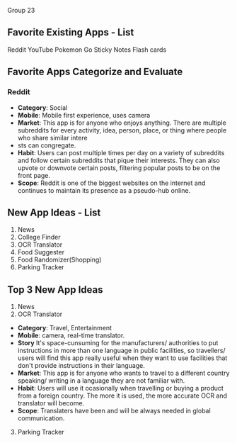 Group 23
## Favorite Existing Apps - List
Reddit
YouTube
Pokemon Go
Sticky Notes
Flash cards

## Favorite Apps Categorize and Evaluate
### Reddit
- **Category**: Social
- **Mobile**: Mobile first experience, uses camera
- **Market**: This app is for anyone who enjoys anything. There are multiple subreddits for every activity, idea, person, place, or thing where people who share similar intere
- sts can congregate.
- **Habit**: Users can post multiple times per day on a variety of subreddits and follow certain subreddits that pique their interests. They can also upvote or downvote certain posts, filtering popular posts to be on the front page.
- **Scope**: Reddit is one of the biggest websites on the internet and continues to maintain its presence as a pseudo-hub online.

## New App Ideas - List
1. News
2. College Finder
3. OCR Translator
4. Food Suggester
5. Food Randomizer(Shopping)
6. Parking Tracker 

## Top 3 New App Ideas
1. News
2. OCR Translator
- **Category**: Travel, Entertainment
- **Mobile**: camera, real-time translator. 
- **Story** It's space-cunsuming for the manufacturers/ authorities to put instructions in more than one language in public facilities, so travellers/ users will find this app really useful when they want to use facilities that don't provide instructions in their language.
- **Market**: This app is for anyone who wants to travel to a different country speaking/ writing in a language they are not familiar with.
- **Habit**: Users will use it ocasionally when travelling or buying a product from a foreign country. The more it is used, the more accurate OCR and translator will become.
- **Scope**: Translaters have been and will be always needed in global communication.

3. Parking Tracker
